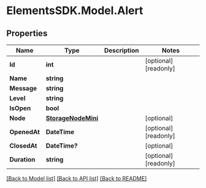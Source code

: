 # ElementsSDK.Model.Alert

## Properties

Name | Type | Description | Notes
------------ | ------------- | ------------- | -------------
**Id** | **int** |  | [optional] [readonly] 
**Name** | **string** |  | 
**Message** | **string** |  | 
**Level** | **string** |  | 
**IsOpen** | **bool** |  | 
**Node** | [**StorageNodeMini**](StorageNodeMini.md) |  | [optional] 
**OpenedAt** | **DateTime** |  | [optional] [readonly] 
**ClosedAt** | **DateTime?** |  | [optional] 
**Duration** | **string** |  | [optional] [readonly] 

[[Back to Model list]](../#documentation-for-models) [[Back to API list]](../#documentation-for-api-endpoints) [[Back to README]](../)


